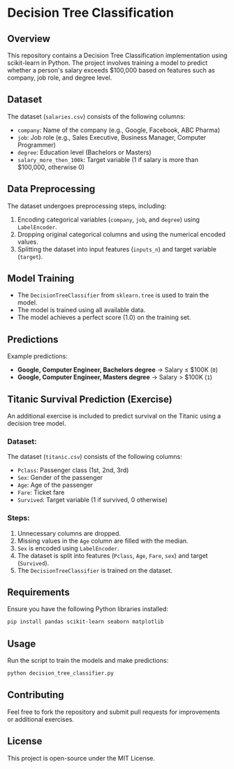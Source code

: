 # Decision Tree Classification

## Overview
This repository contains a Decision Tree Classification implementation using scikit-learn in Python. The project involves training a model to predict whether a person's salary exceeds $100,000 based on features such as company, job role, and degree level.

## Dataset
The dataset (`salaries.csv`) consists of the following columns:
- `company`: Name of the company (e.g., Google, Facebook, ABC Pharma)
- `job`: Job role (e.g., Sales Executive, Business Manager, Computer Programmer)
- `degree`: Education level (Bachelors or Masters)
- `salary_more_then_100k`: Target variable (1 if salary is more than $100,000, otherwise 0)

## Data Preprocessing
The dataset undergoes preprocessing steps, including:
1. Encoding categorical variables (`company`, `job`, and `degree`) using `LabelEncoder`.
2. Dropping original categorical columns and using the numerical encoded values.
3. Splitting the dataset into input features (`inputs_n`) and target variable (`target`).

## Model Training
- The `DecisionTreeClassifier` from `sklearn.tree` is used to train the model.
- The model is trained using all available data.
- The model achieves a perfect score (1.0) on the training set.

## Predictions
Example predictions:
- **Google, Computer Engineer, Bachelors degree** → Salary ≤ $100K (`0`)
- **Google, Computer Engineer, Masters degree** → Salary > $100K (`1`)

## Titanic Survival Prediction (Exercise)
An additional exercise is included to predict survival on the Titanic using a decision tree model.

### Dataset:
The dataset (`titanic.csv`) consists of the following columns:
- `Pclass`: Passenger class (1st, 2nd, 3rd)
- `Sex`: Gender of the passenger
- `Age`: Age of the passenger
- `Fare`: Ticket fare
- `Survived`: Target variable (1 if survived, 0 otherwise)

### Steps:
1. Unnecessary columns are dropped.
2. Missing values in the `Age` column are filled with the median.
3. `Sex` is encoded using `LabelEncoder`.
4. The dataset is split into features (`Pclass`, `Age`, `Fare`, `sex`) and target (`Survived`).
5. The `DecisionTreeClassifier` is trained on the dataset.

## Requirements
Ensure you have the following Python libraries installed:
```bash
pip install pandas scikit-learn seaborn matplotlib
```

## Usage
Run the script to train the models and make predictions:
```bash
python decision_tree_classifier.py
```

## Contributing
Feel free to fork the repository and submit pull requests for improvements or additional exercises.

## License
This project is open-source under the MIT License.

